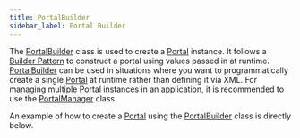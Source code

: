 ```yaml
---
title: PortalBuilder
sidebar_label: Portal Builder
---
```


The [PortalBuilder](./portal-builder) class is used to create a [Portal](./portal) instance. It follows a [Builder Pattern](https://en.wikipedia.org/wiki/Builder_pattern) to construct a portal using values passed in at runtime. [PortalBuilder](./portal-builder) can be used in situations where you want to programmatically create a single [Portal](./portal)  at runtime rather than defining it via XML. For managing multiple [Portal](./portal) instances in an application, it is recommended to use the [PortalManager](./portal-manager) class.

An example of how to create a [Portal](./portal) using the [PortalBuilder](./portal-builder) class is directly below.
